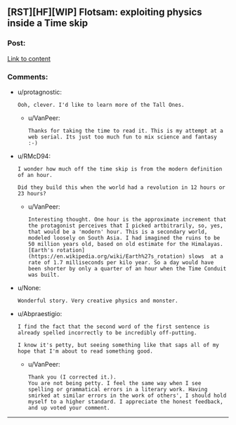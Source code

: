 ## [RST][HF][WIP] Flotsam: exploiting physics inside a Time skip

### Post:

[Link to content](https://www.jukepop.com/home/read/9165)

### Comments:

- u/protagnostic:
  ```
  Ooh, clever. I'd like to learn more of the Tall Ones.
  ```

  - u/VanPeer:
    ```
    Thanks for taking the time to read it. This is my attempt at a web serial. Its just too much fun to mix science and fantasy :-)
    ```

- u/RMcD94:
  ```
  I wonder how much off the time skip is from the modern definition of an hour. 

  Did they build this when the world had a revolution in 12 hours or 23 hours?
  ```

  - u/VanPeer:
    ```
    Interesting thought. One hour is the approximate increment that the protagonist perceives that I picked artbitrarily, so, yes, that would be a 'modern' hour. This is a secondary world, modeled loosely on South Asia. I had imagined the ruins to be 50 million years old, based on old estimate for the Himalayas. 
    [Earth's rotation](https://en.wikipedia.org/wiki/Earth%27s_rotation) slows  at a rate of 1.7 milliseconds per kilo year. So a day would have been shorter by only a quarter of an hour when the Time Conduit was built.
    ```

- u/None:
  ```
  Wonderful story. Very creative physics and monster.
  ```

- u/Abpraestigio:
  ```
  I find the fact that the second word of the first sentence is already spelled incorrectly to be incredibly off-putting.

  I know it's petty, but seeing something like that saps all of my hope that I'm about to read something good.
  ```

  - u/VanPeer:
    ```
    Thank you (I corrected it.).
    You are not being petty. I feel the same way when I see spelling or grammatical errors in a literary work. Having smirked at similar errors in the work of others', I should hold myself to a higher standard. I appreciate the honest feedback, and up voted your comment.
    ```

---

